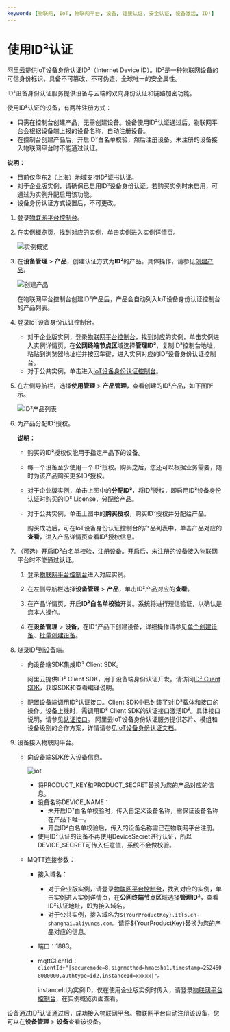 ```yaml
---
keyword: [物联网, IoT, 物联网平台, 设备, 连接认证, 安全认证, 设备激活, ID²]
---
```


# 使用ID²认证

阿里云提供IoT设备身份认证ID²（Internet Device ID）。ID²是一种物联网设备的可信身份标识，具备不可篡改、不可伪造、全球唯一的安全属性。

ID²设备身份认证服务提供设备与云端的双向身份认证和链路加密功能。

使用ID²认证的设备，有两种注册方式：

-   只需在控制台创建产品，无需创建设备。设备使用ID²认证通过后，物联网平台会根据设备端上报的设备名称，自动注册设备。
-   在控制台创建产品后，开启ID²白名单校验，然后注册设备。未注册的设备接入物联网平台时不能通过认证。

**说明：**

-   目前仅华东2（上海）地域支持ID²证书认证。
-   对于企业版实例，请确保已启用ID²设备身份认证。若购买实例时未启用，可通过为实例升配启用该功能。
-   设备身份认证方式设置后，不可更改。

1.  登录[物联网平台控制台](http://iot.console.aliyun.com/)。

2.  在实例概览页，找到对应的实例，单击实例进入实例详情页。

    ![实例概览](https://static-aliyun-doc.oss-accelerate.aliyuncs.com/assets/img/zh-CN/8727475061/p174584.png)

3.  在**设备管理** \> **产品**，创建认证方式为**ID²**的产品。具体操作，请参见[创建产品](/cn.zh-CN/设备接入/创建产品.md)。

    ![创建产品](https://static-aliyun-doc.oss-accelerate.aliyuncs.com/assets/img/zh-CN/5545559951/p135041.png)

    在物联网平台控制台创建ID²产品后，产品会自动列入IoT设备身份认证控制台的产品列表。

4.  登录IoT设备身份认证控制台。

    -   对于企业版实例，登录[物联网平台控制台](http://iot.console.aliyun.com/)，找到对应的实例，单击实例进入实例详情页，在**公网终端节点区**域选择**管理ID²**，复制ID²控制台地址，粘贴到浏览器地址栏并按回车键，进入实例对应的ID²设备身份认证控制台。
    -   对于公共实例，单击进入[IoT设备身份认证控制台](https://iotid.console.aliyun.com/productmanage)。
5.  在左侧导航栏，选择**使用管理** \> **产品管理**，查看创建的ID²产品，如下图所示。

    ![ID²产品列表](https://static-aliyun-doc.oss-accelerate.aliyuncs.com/assets/img/zh-CN/5545559951/p135069.png)

6.  为产品分配ID²授权。

    **说明：**

    -   购买的ID²授权仅能用于指定产品下的设备。
    -   每一个设备至少使用一个ID²授权。购买之后，您还可以根据业务需要，随时为该产品购买更多ID²授权。
    -   对于企业版实例，单击上图中的**分配ID²**，将ID²授权，即启用ID²设备身份认证时购买的ID² License，分配给产品。
    -   对于公共实例，单击上图中的**购买授权**，购买ID²授权并分配给产品。

        购买成功后，可在IoT设备身份认证控制台的产品列表中，单击产品对应的**查看**，进入产品详情页查看ID²授权信息。

7.  （可选）开启ID²白名单校验，注册设备。开启后，未注册的设备接入物联网平台时不能通过认证。

    1.  登录[物联网平台控制台](http://iot.console.aliyun.com/)进入对应实例。

    2.  在左侧导航栏选择**设备管理** \> **产品**，单击ID²产品对应的**查看**。

    3.  在产品详情页，开启**ID²白名单校验**开关。系统将进行短信验证，以确认是您本人操作。

    4.  在**设备管理** \> **设备**，在ID²产品下创建设备，详细操作请参见[单个创建设备](/cn.zh-CN/设备接入/创建设备/单个创建设备.md)、[批量创建设备](/cn.zh-CN/设备接入/创建设备/批量创建设备.md)。

8.  烧录ID²到设备端。

    -   向设备端SDK集成ID² Client SDK。

        阿里云提供ID² Client SDK，用于设备端身份认证开发。请访问[ID² Client SDK](https://github.com/alibaba/id2_client_sdk)，获取SDK和查看编译说明。

    -   配置设备端调用ID²认证接口。Client SDK中已封装了对ID²载体和接口的操作。设备上线时，需调用ID² Client SDK的认证接口激活ID²。具体接口说明，请参见[认证接口](https://help.aliyun.com/document_detail/103157.html)。
    阿里云IoT设备身份认证服务提供芯片、模组和设备级别的合作方案，详情请参见[IoT设备身份认证文档](https://help.aliyun.com/product/100846.html)。

9.  设备接入物联网平台。

    -   向设备端SDK传入设备信息。

        ![iot](https://static-aliyun-doc.oss-accelerate.aliyuncs.com/assets/img/zh-CN/5545559951/p65535.png)

        -   将PRODUCT\_KEY和PRODUCT\_SECRET替换为您的产品对应的信息。
        -   设备名称DEVICE\_NAME：
            -   未开启ID²白名单校验时，传入自定义设备名称，需保证设备名称在产品下唯一。
            -   开启ID²白名单校验后，传入的设备名称需已在物联网平台注册。
        -   使用ID²认证的设备不再使用DeviceSecret进行认证，所以DEVICE\_SECRET可传入任意值，系统不会做校验。
    -   MQTT连接参数：
        -   接入域名：
            -   对于企业版实例，请登录[物联网平台控制台](http://iot.console.aliyun.com/)，找到对应的实例，单击实例进入实例详情页，在**公网终端节点区**域选择**管理ID²**，查看ID²认证地址，即为接入域名。
            -   对于公共实例，接入域名为`${YourProductKey}.itls.cn-shanghai.aliyuncs.com`。请将$\{YourProductKey\}替换为您的产品对应的信息。
        -   端口：1883。
        -   mqttClientId：`clientId+"|securemode=8,signmethod=hmacsha1,timestamp=2524608000000,authtype=id2,instanceId=xxxxx|"`。

            instanceId为实例ID，仅在使用企业版实例时传入，请登录[物联网平台控制台](http://iot.console.aliyun.com/)，在实例概览页面查看。


设备通过ID²认证通过后，成功接入物联网平台。物联网平台自动注册该设备，您可以在**设备管理** \> **设备**查看该设备。

